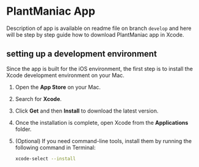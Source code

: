 # PlantManiac App

Description of app is available on readme file on branch `develop` and here will be step by step guide how to download PlantManiac app in Xcode.

## setting up a development environment
Since the app is built for the iOS environment, the first step is to install the Xcode development environment on your Mac.
1. Open the **App Store** on your Mac.  
2. Search for **Xcode**.  
3. Click **Get** and then **Install** to download the latest version.  
4. Once the installation is complete, open Xcode from the **Applications** folder.  
5. (Optional) If you need command-line tools, install them by running the following command in Terminal:  

   ```bash
   xcode-select --install
